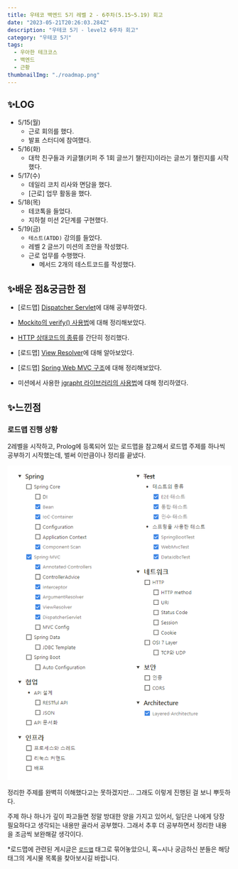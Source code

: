 ```yaml
---
title: 우테코 백엔드 5기 레벨 2 - 6주차(5.15~5.19) 회고
date: "2023-05-21T20:26:03.284Z"
description: "우테코 5기 - level2 6주차 회고"
category: "우테코 5기"
tags:
  - 우아한 테크코스
  - 백엔드
  - 근황
thumbnailImg: "./roadmap.png"
---
```


## ✨LOG

- 5/15(월)
  - 근로 회의를 했다.
  - 발표 스터디에 참여했다.
- 5/16(화)
  - 대학 친구들과 키글챌(키퍼 주 1회 글쓰기 챌린지)이라는 글쓰기 챌린지를 시작했다.
- 5/17(수)
  - 데일리 코치 리사와 면담을 했다.
  - [근로] 업무 활동을 했다.
- 5/18(목)
  - 테코톡을 들었다.
  - 지하철 미션 2단계를 구현했다.
- 5/19(금)
  - `테스트(ATDD)` 강의를 들었다.
  - 레벨 2 글쓰기 미션의 초안을 작성했다.
  - 근로 업무를 수행했다.
    - 메서드 2개의 테스트코드를 작성했다.

## ✨배운 점&궁금한 점

- [로드맵] [Dispatcher Servlet](https://amaran-th.github.io/Spring/[Spring]%20Dispatcher%20Servlet/)에 대해 공부하였다.

- [Mockito의 verify() 사용법](<https://amaran-th.github.io/Java/[Mockito]%20verify()%EB%A1%9C%20%ED%96%89%EC%9C%84%20%EA%B2%80%EC%A6%9D%ED%95%98%EA%B8%B0/>)에 대해 정리해보았다.
- [HTTP 상태코드의 종류](https://amaran-th.github.io/%EC%A3%BC%EC%A0%80%EB%A6%AC%EC%A3%BC%EC%A0%80%EB%A6%AC/HTTP%20%EC%83%81%ED%83%9C%EC%BD%94%EB%93%9C%20%EC%A0%81%EC%A0%88%ED%95%98%EA%B2%8C%20%EC%82%AC%EC%9A%A9%ED%95%98%EA%B8%B0/)를 간단히 정리했다.
- [로드맵] [View Resolver](https://amaran-th.github.io/Spring/[Spring]%20View%20Resolver/)에 대해 알아보았다.
- [로드맵] [Spring Web MVC 구조](https://amaran-th.github.io/Spring/[Spring]%20Spring%20Web%20MVC/)에 대해 정리해보았다.
- 미션에서 사용한 [jgrapht 라이브러리의 사용법](https://amaran-th.github.io/Java/[Java]%20jgrapht%20%EC%82%AC%EC%9A%A9%EB%B2%95/)에 대해 정리하였다.

## ✨느낀점

### 로드맵 진행 상황

2레벨을 시작하고, Prolog에 등록되어 있는 로드맵을 참고해서 로드맵 주제를 하나씩 공부하기 시작했는데, 벌써 이만큼이나 정리를 끝냈다.

![Untitled](roadmap.png)

정리한 주제를 완벽히 이해했다고는 못하겠지만… 그래도 이렇게 진행된 걸 보니 뿌듯하다.

주제 하나 하나가 깊이 파고들면 정말 방대한 양을 가지고 있어서, 일단은 나에게 당장 필요하다고 생각되는 내용만 골라서 공부했다. 그래서 추후 더 공부하면서 정리한 내용을 조금씩 보완해갈 생각이다.

\*로드맵에 관련된 게시글은 [`로드맵`](http://localhost:8000/tags/%EB%A1%9C%EB%93%9C%EB%A7%B5/) 태그로 묶어놓았으니, 혹~시나 궁금하신 분들은 해당 태그의 게시물 목록을 찾아보시길 바랍니다.
